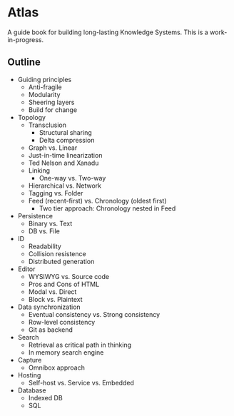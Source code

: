 # Atlas

A guide book for building long-lasting Knowledge Systems. This is a work-in-progress.

## Outline

- Guiding principles
  - Anti-fragile
  - Modularity
  - Sheering layers
  - Build for change
- Topology
  - Transclusion
    - Structural sharing
    - Delta compression
  - Graph vs. Linear
  - Just-in-time linearization
  - Ted Nelson and Xanadu
  - Linking
    - One-way vs. Two-way
  - Hierarchical vs. Network
  - Tagging vs. Folder
  - Feed (recent-first) vs. Chronology (oldest first)
    - Two tier approach: Chronology nested in Feed 
- Persistence
  - Binary vs. Text
  - DB vs. File
- ID
  - Readability
  - Collision resistence
  - Distributed generation
- Editor
  - WYSIWYG vs. Source code
  - Pros and Cons of HTML
  - Modal vs. Direct
  - Block vs. Plaintext
- Data synchronization
  - Eventual consistency vs. Strong consistency
  - Row-level consistency
  - Git as backend
- Search
  - Retrieval as critical path in thinking
  - In memory search engine
- Capture
  - Omnibox approach
- Hosting
    - Self-host vs. Service vs. Embedded
- Database
  - Indexed DB
  - SQL
